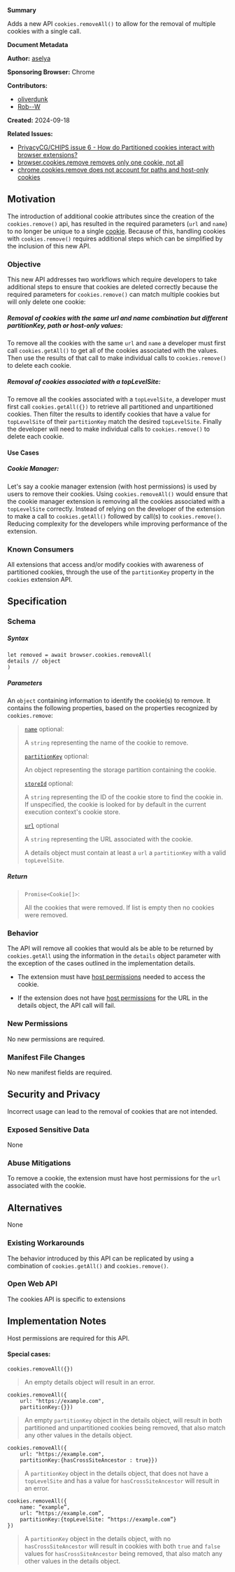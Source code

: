 **Summary**

Adds a new API `cookies.removeAll()` to allow for the removal of multiple cookies with a single call.

**Document Metadata**

**Author:**  [aselya](https://github.com/aselya)

**Sponsoring Browser:**  Chrome

**Contributors:**  
- [oliverdunk](https://github.com/oliverdunk)
- [Rob--W](https://github.com/Rob--W)

**Created:**  2024-09-18

**Related Issues:**  
- [PrivacyCG/CHIPS issue 6 - How do Partitioned cookies interact with browser extensions?](https://github.com/privacycg/CHIPS/issues/6)
- [browser.cookies.remove removes only one cookie, not all](https://bugzilla.mozilla.org/show_bug.cgi?id=1387957)
- [chrome.cookies.remove does not account for paths and host-only cookies](https://issues.chromium.org/issues/40572551)

## Motivation

The introduction of additional cookie attributes since the creation of the `cookies.remove()` api, has resulted in the required parameters (`url` and `name`) to no longer be unique to a single [cookie](https://issues.chromium.org/issues/40572551). Because of this, handling cookies with `cookies.remove()` requires additional steps which can be simplified by the inclusion of this new API.

### Objective

This new API addresses two workflows which require developers to take additional steps to ensure that cookies are deleted correctly because the required parameters for `cookies.remove()` can match multiple cookies but will only delete one cookie:
##### Removal of cookies with the same url and name combination but different partitionKey, path or host-only values:
To remove all the cookies with the same `url` and `name` a developer must first call `cookies.getAll()` to get all of the cookies associated with the values. Then use the results of that call to make individual calls to `cookies.remove()` to delete each cookie. 

##### Removal of cookies associated with a topLevelSite:
To remove all the cookies associated with a `topLevelSite`, a developer must first call `cookies.getAll({})` to retrieve all partitioned and unpartitioned cookies. Then filter the results to identify  cookies that have a value for `topLevelSite` of their `partitionKey` match the desired `topLevelSite`. Finally the developer will need to make individual calls to `cookies.remove()` to delete each cookie. 

#### Use Cases

##### Cookie Manager:

Let's say a cookie manager extension (with host permissions) is used by users to remove their cookies. Using `cookies.removeAll()` would ensure that the cookie manager extension is removing all the cookies associated with a `topLevelSite` correctly. Instead of relying on the developer of the extension to make a call to `cookies.getAll()` followed by call(s) to `cookies.remove()`. Reducing complexity for the developers while improving performance of the extension.

### Known Consumers

All extensions that access and/or modify cookies with awareness of partitioned cookies, through the use of the `partitionKey`  property  in  the  `cookies` extension API.

## Specification


### Schema

##### Syntax

```
let removed = await browser.cookies.removeAll(
details // object
)
```
##### Parameters
An `object` containing information to identify the cookie(s) to remove. It contains the following properties, based on the properties recognized by `cookies.remove`:

>[`name`](https://developer.mozilla.org/en-US/docs/Mozilla/Add-ons/WebExtensions/API/cookies/remove#name) optional:
>
>A  `string`  representing the name of the cookie to remove.
>
>[`partitionKey`](https://developer.mozilla.org/en-US/docs/Mozilla/Add-ons/WebExtensions/API/cookies/remove#partitionkey)  optional:
>
>An object representing the storage partition containing the cookie.
>
>[`storeId`](https://developer.mozilla.org/en-US/docs/Mozilla/Add-ons/WebExtensions/API/cookies/remove#storeid)  optional:
>
>A  `string`  representing the ID of the cookie store to find the cookie in. If unspecified, the cookie is looked for by default in the current execution context's cookie store.
>
>[`url`](https://developer.mozilla.org/en-US/docs/Mozilla/Add-ons/WebExtensions/API/cookies/remove#url) optional
>
>A  `string`  representing the URL associated with the cookie.
>
>A details object must contain at least a `url` a `partitionKey` with a valid `topLevelSite`.

##### Return

> `Promise<Cookie[]>`:
> 
> All the cookies that were removed. If list is empty then no cookies were removed.


### Behavior

The API will remove all cookies that would als be able to be returned by `cookies.getAll` using the information in the `details` object parameter with the exception of the cases outlined in the implementation details.

- The extension must have [host permissions](https://developer.mozilla.org/en-US/docs/Mozilla/Add-ons/WebExtensions/manifest.json/permissions#host_permissions) needed to access the cookie.

- If the extension does not have [host permissions](https://developer.mozilla.org/en-US/docs/Mozilla/Add-ons/WebExtensions/manifest.json/permissions#host_permissions) for the URL in the details object, the API call will fail.

### New Permissions
No  new  permissions  are  required.

### Manifest File Changes
No new manifest fields are required.

## Security and Privacy
Incorrect usage can lead to the removal of cookies that are not intended.

### Exposed Sensitive Data
None

### Abuse Mitigations
To remove a cookie, the extension must have host permissions for the `url` associated with the cookie.


## Alternatives
None

### Existing Workarounds

The behavior introduced by this API can be replicated by using a combination of `cookies.getAll()` and `cookies.remove()`.

### Open Web API

The cookies API is specific to extensions

## Implementation Notes

Host permissions are required for this API.
#### Special cases:

```
cookies.removeAll({})
```

>An empty details object will result in an error.

```
cookies.removeAll({
    url: "https://example.com",
    partitionKey:{}})
```

>An empty `partitionKey` object in the details object, will result in both partitioned and unpartitioned cookies being removed, that also match any other values in the details object.

```
cookies.removeAll({
    url: "https://example.com",
    partitionKey:{hasCrossSiteAncestor : true}})
```

>A `partitionKey` object in the details object, that does not have a `topLevelSite` and has a value for `hasCrossSiteAncestor` will result in an error.

```
cookies.removeAll({
    name: “example”,
    url: “https://example.com”,
    partitionKey:{topLevelSite: “https://example.com”}
})
```
>A `partitionKey` object in the details object, with no `hasCrossSiteAncestor` will result in cookies with both `true` and `false` values for `hasCrossSiteAncestor` being removed, that also match any other values in the details object.

